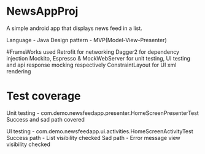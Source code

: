 # NewsAppProj
A simple android app that displays news feed in a list.

Language - Java
Design pattern - MVP(Model-View-Presenter)

#FrameWorks used
Retrofit for networking
Dagger2 for dependency injection
Mockito, Espresso & MockWebServer for unit testing, UI testing and api response mocking respectively
ConstraintLayout for UI xml rendering

# Test coverage
Unit testing - com.demo.newsfeedapp.presenter.HomeScreenPresenterTest
  Success and sad path covered
  
UI testing - com.demo.newsfeedapp.ui.activities.HomeScreenActivityTest
  Success path - List visibility checked
  Sad path - Error message view visibility checked
